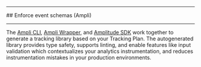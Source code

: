 <div class="sdk-hr"><hr></div>
## Enforce event schemas (Ampli)
<div class="sdk-hr"><hr></div>

The [Ampli CLI](../../ampli/#ampli-cli), [Ampli Wrapper](../../ampli/#ampli-wrapper), and [Amplitude SDK](../../ampli/#amplitude-sdk) work together to generate a tracking library based on your Tracking Plan.
The autogenerated library provides type safety, supports linting, and enable features like input validation which contextualizes your analytics instrumentation, and reduces instrumentation mistakes in your production environments. 
